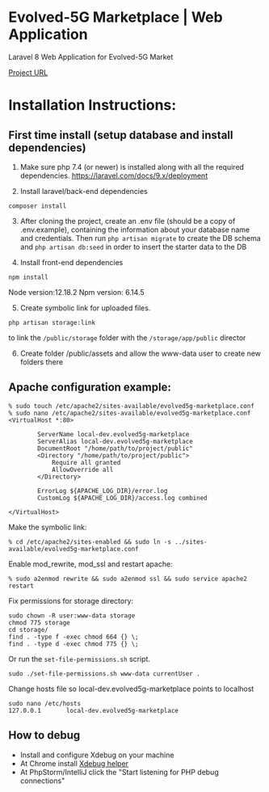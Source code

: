 # Εvolved-5G Marketplace | Web Application

Laravel 8 Web Application for Evolved-5G Market


[Project URL](https://evolved5g-marketplace.maggioli.gr)


# Installation Instructions:

## First time install (setup database and install dependencies)

1. Make sure php 7.4 (or newer) is installed along with all the required dependencies. https://laravel.com/docs/9.x/deployment

2. Install laravel/back-end dependencies
```
composer install

```

3. After cloning the project, create an .env file (should be a copy of .env.example),
   containing the information about your database name and credentials.
   Then run ```php artisan migrate``` to create the DB schema and
   ```php artisan db:seed``` in order to insert the starter data to the DB


4. Install front-end dependencies
```
npm install
```

Node version:12.18.2
Npm version: 6.14.5


5. Create symbolic link for uploaded files.

```
php artisan storage:link
```
to link the `/public/storage` folder with the `/storage/app/public` director


6. Create folder /public/assets  and allow the www-data user to create new folders there

## Apache configuration example:


```
% sudo touch /etc/apache2/sites-available/evolved5g-marketplace.conf
% sudo nano /etc/apache2/sites-available/evolved5g-marketplace.conf
<VirtualHost *:80>
       
        ServerName local-dev.evolved5g-marketplace
        ServerAlias local-dev.evolved5g-marketplace
        DocumentRoot "/home/path/to/project/public"
        <Directory "/home/path/to/project/public">
            Require all granted
            AllowOverride all
        </Directory>
       
        ErrorLog ${APACHE_LOG_DIR}/error.log
        CustomLog ${APACHE_LOG_DIR}/access.log combined

</VirtualHost>
```
Make the symbolic link:
```
% cd /etc/apache2/sites-enabled && sudo ln -s ../sites-available/evolved5g-marketplace.conf
```
Enable mod_rewrite, mod_ssl and restart apache:
```
% sudo a2enmod rewrite && sudo a2enmod ssl && sudo service apache2 restart
```
Fix permissions for storage directory:
```
sudo chown -R user:www-data storage
chmod 775 storage
cd storage/
find . -type f -exec chmod 664 {} \;
find . -type d -exec chmod 775 {} \;
```

Or run the `set-file-permissions.sh` script.
```$xslt
sudo ./set-file-permissions.sh www-data currentUser .
```
Change hosts file so local-dev.evolved5g-marketplace points to localhost
```$xslt
sudo nano /etc/hosts
127.0.0.1       local-dev.evolved5g-marketplace

```

## How to debug
- Install and configure Xdebug on your machine
- At Chrome install [Xdebug helper](https://chrome.google.com/webstore/detail/xdebug-helper/eadndfjplgieldjbigjakmdgkmoaaaoc?utm_source=chrome-app-launcher-info-dialog)
- At PhpStorm/IntelliJ click the "Start listening for PHP debug connections"

